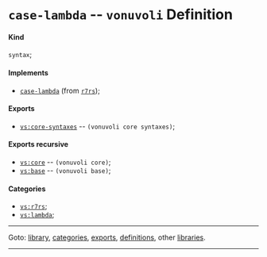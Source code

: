 

<a id='definition__vonuvoli__case-lambda'></a>

# `case-lambda` -- `vonuvoli` Definition


<a id='definition__vonuvoli__case-lambda__kind'></a>

#### Kind

`syntax`;


<a id='definition__vonuvoli__case-lambda__implements'></a>

#### Implements

 * [`case-lambda`](../../r7rs/definitions/case-lambda.md#definition__r7rs__case-lambda) (from [`r7rs`](../../r7rs/_index.md#library__r7rs));


<a id='definition__vonuvoli__case-lambda__exports'></a>

#### Exports

 * [`vs:core-syntaxes`](../../vonuvoli/exports/vs_3a_core-syntaxes.md#export__vonuvoli__vs_3a_core-syntaxes) -- `(vonuvoli core syntaxes)`;


<a id='definition__vonuvoli__case-lambda__exports-recursive'></a>

#### Exports recursive

 * [`vs:core`](../../vonuvoli/exports/vs_3a_core.md#export__vonuvoli__vs_3a_core) -- `(vonuvoli core)`;
 * [`vs:base`](../../vonuvoli/exports/vs_3a_base.md#export__vonuvoli__vs_3a_base) -- `(vonuvoli base)`;


<a id='definition__vonuvoli__case-lambda__categories'></a>

#### Categories

 * [`vs:r7rs`](../../vonuvoli/categories/vs_3a_r7rs.md#category__vonuvoli__vs_3a_r7rs);
 * [`vs:lambda`](../../vonuvoli/categories/vs_3a_lambda.md#category__vonuvoli__vs_3a_lambda);

----

Goto: [library](../../vonuvoli/_index.md#library__vonuvoli), [categories](../../vonuvoli/categories/_index.md#toc__vonuvoli__categories), [exports](../../vonuvoli/exports/_index.md#toc__vonuvoli__exports), [definitions](../../vonuvoli/definitions/_index.md#toc__vonuvoli__definitions), other [libraries](../../_libraries.md#toc__libraries).

----


